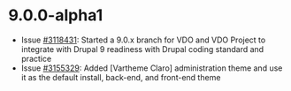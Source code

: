 # 9.0.0-alpha1

* Issue [#3118431](https://www.drupal.org/i/3118431):
        Started a 9.0.x branch for VDO and VDO Project to integrate with
        Drupal 9 readiness with Drupal coding standard and practice
* Issue [#3155329](https://www.drupal.org/i/3155329):
        Added [Vartheme Claro] administration theme and use it as the default
        install, back-end, and front-end theme
